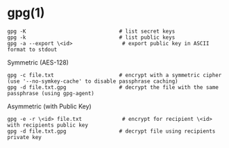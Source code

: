 # gpg(1)

    gpg -K                              # list secret keys
    gpg -k                              # list public keys
    gpg -a --export \<id>                # export public key in ASCII format to stdout

Symmetric (AES-128)

    gpg -c file.txt                     # encrypt with a symmetric cipher (use '--no-symkey-cache' to disable passphrase caching)
    gpg -d file.txt.gpg                 # decrypt the file with the same passphrase (using gpg-agent)

Asymmetric (with Public Key)

    gpg -e -r \<id> file.txt             # encrypt for recipient \<id> with recipients public key
    gpg -d file.txt.gpg                 # decrypt file using recipients private key
